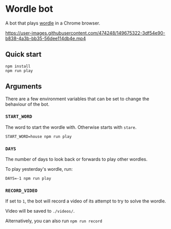 # Wordle bot

A bot that plays [wordle](https://www.powerlanguage.co.uk/wordle/) in a Chrome browser.

https://user-images.githubusercontent.com/474248/149675322-3df54e90-b838-4a3b-bb35-56dee114db4e.mp4

## Quick start

```
npm install
npm run play
```

## Arguments

There are a few environment variables that can be set to change the behaviour of the bot.

### `START_WORD`

The word to start the wordle with.
Otherwise starts with `stare`.

```
START_WORD=house npm run play
```

### `DAYS`

The number of days to look back or forwards to play other wordles.

To play yesterday's wordle, run:

```
DAYS=-1 npm run play
```

### `RECORD_VIDEO`

If set to `1`, the bot will record a video of its attempt to try to solve the wordle.

Video will be saved to `./videos/`.

Alternatively, you can also run `npm run record`
